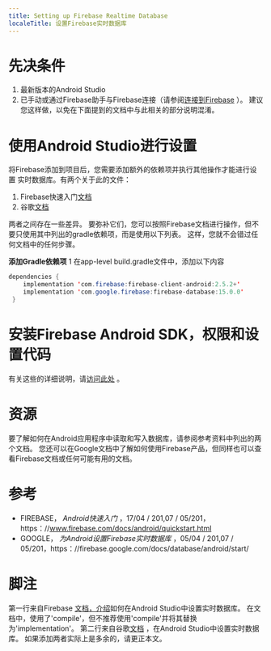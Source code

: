 ```yaml
---
title: Setting up Firebase Realtime Database
localeTitle: 设置Firebase实时数据库
---
```

# 先决条件

1.  最新版本的Android Studio
2.  已手动或通过Firebase助手与Firebase连接（请参阅[连接到Firebase](guide/src/pages/android-development/firebase/connecting-to-firebase) ）。 建议您这样做，以免在下面提到的文档中与此相关的部分说明混淆。

# 使用Android Studio进行设置

将Firebase添加到项目后，您需要添加额外的依赖项并执行其他操作才能进行设置 实时数据库。有两个关于此的文件：

1.  Firebase快速入门[文档](https://www.firebase.com/docs/android/quickstart.html)
2.  谷歌[文档](https://firebase.google.com/docs/database/android/start/)

两者之间存在一些差异。 要弥补它们，您可以按照Firebase文档进行操作，但不要只使用其中列出的gradle依赖项，而是使用以下列表。 这样，您就不会错过任何文档中的任何步骤。

**添加Gradle依赖项** 1 在app-level build.gradle文件中，添加以下内容

```java
dependencies { 
    implementation 'com.firebase:firebase-client-android:2.5.2+' 
    implementation 'com.google.firebase:firebase-database:15.0.0' 
 } 
```

# 安装Firebase Android SDK，权限和设置代码

有关这些的详细说明，请[访问此处](https://www.firebase.com/docs/android/quickstart.html) 。

# 资源

要了解如何在Android应用程序中读取和写入数据库，请参阅参考资料中列出的两个文档。 您还可以在Google文档中了解如何使用Firebase产品，但同样也可以查看Firebase文档或任何可能有用的文档。

# 参考

*   FIREBASE， _Android快速入门_ ，17/04 / 201,07 / 05/201，https：//www.firebase.com/docs/android/quickstart.html
*   GOOGLE， _为Android设置Firebase实时数据库_ ，05/04 / 201,07 / 05/201，https：//firebase.google.com/docs/database/android/start/

# 脚注

第一行来自Firebase [文档，介绍](https://www.firebase.com/docs/android/quickstart.html)如何在Android Studio中设置实时数据库。 在文档中，使用了'compile'，但不推荐使用'compile'并将其替换为'implementation'。 第二行来自谷歌[文档](https://firebase.google.com/docs/database/android/start/) ，在Android Studio中设置实时数据库。 如果添加两者实际上是多余的，请更正本文。